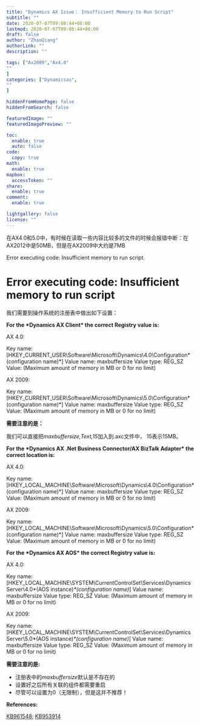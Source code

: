 ```yaml
---
title: "Dynamics AX Issue： Insufficient Memory to Run Script"
subtitle: ""
date: 2020-07-07T09:08:44+08:00
lastmod: 2020-07-07T09:08:44+08:00
draft: false
author: "ZhaoQiang"
authorLink: ""
description: ""

tags: ["Ax2009","Ax4.0"
""
]
categories: ["Dynamicsax",
""
]

hiddenFromHomePage: false
hiddenFromSearch: false

featuredImage: ""
featuredImagePreview: ""

toc:
  enable: true
  auto: false
code:
  copy: true
math:
  enable: true
mapbox:
  accessToken: ""
share:
  enable: true
comment:
  enable: true

lightgallery: false
license: ""
---
```


在AX4.0和5.0中，有时候在读取一些内容比较多的文件的时候会报错中断：在AX2012中是50MB，但是在AX2009中大约是7MB

Error executing code: Insufficient memory to run script. 

<!--more-->

# Error executing code: Insufficient memory to run script

我们需要到操作系统的注册表中做出如下设置：

**For the \*Dynamics AX Client\* the correct Registry value is:**

AX 4.0:

  Key name:  [HKEY_CURRENT_USER\Software\Microsoft\Dynamics\4.0\Configuration\*(configuration name)*]
  Value name: maxbuffersize
  Value type: REG_SZ
  Value:   (Maximum amount of memory in MB or 0 for no limit)

AX 2009:

  Key name:  [HKEY_CURRENT_USER\Software\Microsoft\Dynamics\5.0\Configuration\*(configuration name)*]
  Value name: maxbuffersize
  Value type: REG_SZ
  Value:   (Maximum amount of memory in MB or 0 for no limit)

**需要注意的是：**

我们可以直接把*maxbuffersize,Text,15*加入到.axc文件中， 15表示15MB。

**For the \*Dynamics AX .Net Business Connector/AX BizTalk Adapter\* the correct location is:**

AX 4.0:

  Key name:  [HKEY_LOCAL_MACHINE\Software\Microsoft\Dynamics\4.0\Configuration\*(configuration name)*]
  Value name: maxbuffersize
  Value type: REG_SZ
  Value:   (Maximum amount of memory in MB or 0 for no limit)

AX 2009:

  Key name:  [HKEY_LOCAL_MACHINE\Software\Microsoft\Dynamics\5.0\Configuration\*(configuration name)*]
  Value name: maxbuffersize
  Value type: REG_SZ
  Value:   (Maximum amount of memory in MB or 0 for no limit)

**For the \*Dynamics AX AOS\* the correct Registry value is:**

AX 4.0:

  Key name:  [HKEY_LOCAL_MACHINE\SYSTEM\CurrentControlSet\Services\Dynamics Server\4.0\*(AOS instance)*\*(configuration name)*]
  Value name: maxbuffersize
  Value type: REG_SZ
  Value:   (Maximum amount of memory in MB or 0 for no limit)

 AX 2009:

  Key name:  [HKEY_LOCAL_MACHINE\SYSTEM\CurrentControlSet\Services\Dynamics Server\5.0\*(AOS instance)*\*(configuration name)*]
  Value name: maxbuffersize
  Value type: REG_SZ
  Value:   (Maximum amount of memory in MB or 0 for no limit)

**需要注意的是:**

- 注册表中的*maxbuffersize*默认是不存在的 
- 设置好之后所有关联的组件都需要重启
- 尽管可以设置为0（无限制），但是这并不推荐！

**References:**

[KB961548](https://mbs.microsoft.com/knowledgebase/KBDisplay.aspx?scid=kb;EN-US;961548); [KB953914](https://mbs.microsoft.com/knowledgebase/KBDisplay.aspx?scid=kb;EN-US;953914)